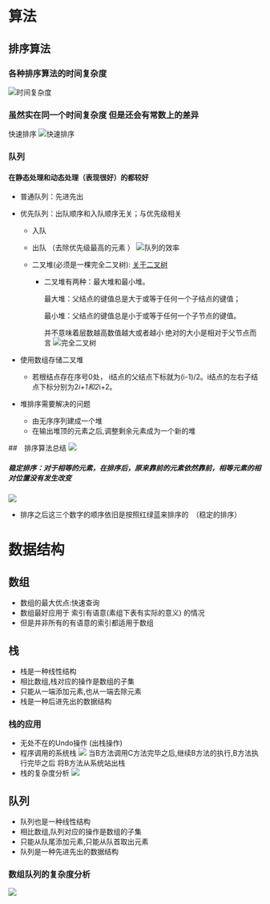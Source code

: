  # 算法
 ## 排序算法
 ### 各种排序算法的时间复杂度
 ![时间复杂度](/home/panghu/IdeaProjects/Algorithm_And_Data_Structure/picture/时间复杂度.png)
 ### 虽然实在同一个时间复杂度 但是还会有常数上的差异


快速排序
![快速排序](/home/panghu/IdeaProjects/Algorithm_And_Data_Structure/picture/快速排序.png)


 ### 队列
 #### 在静态处理和动态处理（表现很好）的都较好
 * 普通队列：先进先出
 * 优先队列：出队顺序和入队顺序无关；与优先级相关
    * 入队
    * 出队 （去除优先级最高的元素 ）
    ![队列的效率](/home/panghu/IdeaProjects/Algorithm_And_Data_Structure/picture/关于队列的排序算法.png)

    * 二叉堆(必须是一棵完全二叉树):
    [关于二叉树](https://blog.csdn.net/qq_22642239/article/details/80774013)
        *   二叉堆有两种：最大堆和最小堆。
            
            最大堆：父结点的键值总是大于或等于任何一个子结点的键值；
            
            最小堆：父结点的键值总是小于或等于任何一个子节点的键值。
            
            并不意味着层数越高数值越大或者越小  绝对的大小是相对于父节点而言 
    ![完全二叉树](/home/panghu/IdeaProjects/Algorithm_And_Data_Structure/picture/完全二叉树.png)
    
 * 使用数组存储二叉堆
    * 若根结点存在序号0处， i结点的父结点下标就为(i-1)/2。i结点的左右子结点下标分别为2*i+1和2*i+2。
  
 * 堆排序需要解决的问题 
    * 由无序序列建成一个堆
    * 在输出堆顶的元素之后,调整剩余元素成为一个新的堆
 
 ##　排序算法总结
 ![](/home/panghu/IdeaProjects/Algorithm_And_Data_Structure/picture/排序算法总结.png)
 
 ##### 稳定排序：对于相等的元素，在排序后，原来靠前的元素依然靠前，相等元素的相对位置没有发生改变
 ![](/home/panghu/IdeaProjects/Algorithm_And_Data_Structure/picture/Algorithm_stable.png)
 * 排序之后这三个数字的顺序依旧是按照红绿蓝来排序的　（稳定的排序）
 　
 
 # 数据结构 
 ## 数组
 * 数组的最大优点:快速查询
 * 数组最好应用于 索引有语意(素组下表有实际的意义) 的情况
 * 但是并非所有的有语意的索引都适用于数组 
 
 ## 栈
 * 栈是一种线性结构
 * 相比数组,栈对应的操作是数组的子集
 * 只能从一端添加元素,也从一端去除元素
 * 栈是一种后进先出的数据结构
 
 ### 栈的应用
 * 无处不在的Undo操作 (出栈操作)
 * 程序调用的系统栈
 ![](/home/panghu/IdeaProjects/Algorithm_And_Data_Structure/picture/栈的调用.png)
 当B方法调用C方法完毕之后,继续B方法的执行,B方法执行完毕之后 将B方法从系统站出栈
 * 栈的复杂度分析
 ![](/home/panghu/IdeaProjects/Algorithm_And_Data_Structure/picture/栈复杂度分析.png)
  
  ## 队列
  * 队列也是一种线性结构
  * 相比数组,队列对应的操作是数组的子集
  * 只能从队尾添加元素,只能从队首取出元素
  * 队列是一种先进先出的数据结构
  
  ### 数组队列的复杂度分析
  ![](/home/panghu/IdeaProjects/Algorithm_And_Data_Structure/picture/数组队列复杂度分析.png)
  
  
 
 
 
 
    
    